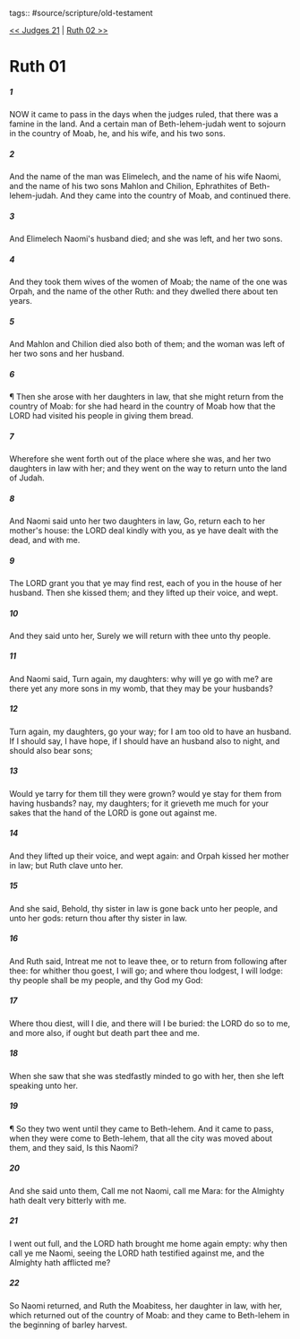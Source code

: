 tags:: #source/scripture/old-testament

[<< Judges 21](source/scripture/old-testament/07_Judges/Judges_21.md) | [Ruth 02 >>](source/scripture/old-testament/08_Ruth/Ruth_02.md)

# Ruth 01

##### 1

NOW it came to pass in the days when the judges ruled, that there was a famine in the land. And a certain man of Beth-lehem-judah went to sojourn in the country of Moab, he, and his wife, and his two sons.

##### 2

And the name of the man was Elimelech, and the name of his wife Naomi, and the name of his two sons Mahlon and Chilion, Ephrathites of Beth-lehem-judah. And they came into the country of Moab, and continued there.

##### 3

And Elimelech Naomi's husband died; and she was left, and her two sons.

##### 4

And they took them wives of the women of Moab; the name of the one was Orpah, and the name of the other Ruth: and they dwelled there about ten years.

##### 5

And Mahlon and Chilion died also both of them; and the woman was left of her two sons and her husband.

##### 6

¶ Then she arose with her daughters in law, that she might return from the country of Moab: for she had heard in the country of Moab how that the LORD had visited his people in giving them bread.

##### 7

Wherefore she went forth out of the place where she was, and her two daughters in law with her; and they went on the way to return unto the land of Judah.

##### 8

And Naomi said unto her two daughters in law, Go, return each to her mother's house: the LORD deal kindly with you, as ye have dealt with the dead, and with me.

##### 9

The LORD grant you that ye may find rest, each of you in the house of her husband. Then she kissed them; and they lifted up their voice, and wept.

##### 10

And they said unto her, Surely we will return with thee unto thy people.

##### 11

And Naomi said, Turn again, my daughters: why will ye go with me? are there yet any more sons in my womb, that they may be your husbands?

##### 12

Turn again, my daughters, go your way; for I am too old to have an husband. If I should say, I have hope, if I should have an husband also to night, and should also bear sons;

##### 13

Would ye tarry for them till they were grown? would ye stay for them from having husbands? nay, my daughters; for it grieveth me much for your sakes that the hand of the LORD is gone out against me.

##### 14

And they lifted up their voice, and wept again: and Orpah kissed her mother in law; but Ruth clave unto her.

##### 15

And she said, Behold, thy sister in law is gone back unto her people, and unto her gods: return thou after thy sister in law.

##### 16

And Ruth said, Intreat me not to leave thee, or to return from following after thee: for whither thou goest, I will go; and where thou lodgest, I will lodge: thy people shall be my people, and thy God my God:

##### 17

Where thou diest, will I die, and there will I be buried: the LORD do so to me, and more also, if ought but death part thee and me.

##### 18

When she saw that she was stedfastly minded to go with her, then she left speaking unto her.

##### 19

¶ So they two went until they came to Beth-lehem. And it came to pass, when they were come to Beth-lehem, that all the city was moved about them, and they said, Is this Naomi?

##### 20

And she said unto them, Call me not Naomi, call me Mara: for the Almighty hath dealt very bitterly with me.

##### 21

I went out full, and the LORD hath brought me home again empty: why then call ye me Naomi, seeing the LORD hath testified against me, and the Almighty hath afflicted me?

##### 22

So Naomi returned, and Ruth the Moabitess, her daughter in law, with her, which returned out of the country of Moab: and they came to Beth-lehem in the beginning of barley harvest.
